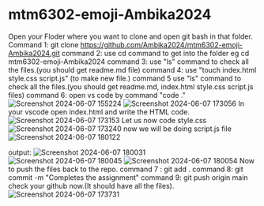 # mtm6302-emoji-Ambika2024
Open your Floder where you want to clone and open git bash in that folder. 
Command 1: git clone https://github.com/Ambika2024/mtm6302-emoji-Ambika2024.git command 
2: use cd command to get into the folder eg cd mtm6302-emoji-Ambika2024 command 
3: use "ls" command to check all the files.(you should get readme.md file) command 
4: use "touch index.html style.css script.js" (to make new file.) command 
5 use "ls" command to check all the files.(you should get readme.md, index.html style.css script.js files) command
6: open vs code by command "code ."
![Screenshot 2024-06-07 155224](https://github.com/Ambika2024/mtm6302-emoji-Ambika2024/assets/145181223/e7a58d2d-a01a-4bbe-94df-a8d867cc529e)
![Screenshot 2024-06-07 173056](https://github.com/Ambika2024/mtm6302-emoji-Ambika2024/assets/145181223/2138d0f3-fc0e-481e-9ba6-7c0c9b2bc625)
 In your vscode open index.html and write the HTML code.
 ![Screenshot 2024-06-07 173153](https://github.com/Ambika2024/mtm6302-emoji-Ambika2024/assets/145181223/395379a0-c9af-4255-880c-0f9b6a831d70)
 Let us now code style.css
![Screenshot 2024-06-07 173240](https://github.com/Ambika2024/mtm6302-emoji-Ambika2024/assets/145181223/d586a6b5-1336-4478-a313-948753924794)
now we will be doing script.js file
![Screenshot 2024-06-07 180122](https://github.com/Ambika2024/mtm6302-emoji-Ambika2024/assets/145181223/bb7c7799-dd85-4715-b8b7-59dc5f80db0f)

output:
![Screenshot 2024-06-07 180031](https://github.com/Ambika2024/mtm6302-emoji-Ambika2024/assets/145181223/d68a7cec-6439-4dad-9e5a-2d0b87255005)
![Screenshot 2024-06-07 180045](https://github.com/Ambika2024/mtm6302-emoji-Ambika2024/assets/145181223/1be5d5ef-f694-426c-a5a6-48acd1c8cf24)
![Screenshot 2024-06-07 180054](https://github.com/Ambika2024/mtm6302-emoji-Ambika2024/assets/145181223/fc870a76-1fe3-4dc0-b3bc-193f7123d0d6)
Now to push the files back to the repo.
command 7 : git add . command 8: git commit -m "Completes the assignment" command 9: git push origin main
check your github now.(It should have all the files).
![Screenshot 2024-06-07 173731](https://github.com/Ambika2024/mtm6302-emoji-Ambika2024/assets/145181223/bc031d4b-3a6f-4ee1-9eef-bfef62ecb570)
